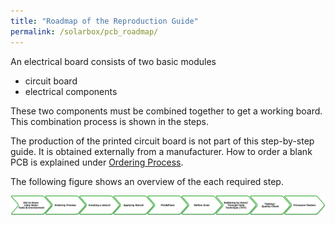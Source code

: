 ```yaml
---
title: "Roadmap of the Reproduction Guide"
permalink: /solarbox/pcb_roadmap/
---
```


An electrical board consists of two basic modules
- circuit board
- electrical components

These two components must be combined together to get a working board.
This combination process is shown in the steps.

The production of the printed circuit board is not part of this step-by-step guide. It is obtained externally from a manufacturer. How to order a blank PCB is explained under [Ordering Process](/solarbox/pcb_order).

The following figure shows an overview of the each required step.

![roadmap](/media_files/pcb_roadmap.png)
